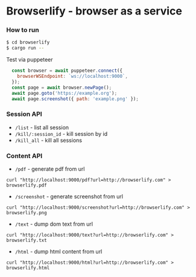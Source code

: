 Browserlify  - browser as a service
=======

### How to run
```bash
$ cd browserlify
$ cargo run --
```
Test via puppeteer
```javascript
  const browser = await puppeteer.connect({
    browserWSEndpoint: `ws://localhost:9000`,
  });
  const page = await browser.newPage();
  await page.goto('https://example.org');
  await page.screenshot({ path: 'example.png' });
```

### Session API
- `/list` - list all session
- `/kill/:session_id` - kill session by id
- `/kill_all` - kill all sessions

### Content API
- `/pdf` - generate pdf from url
```
curl "http://localhost:9000/pdf?url=http://browserlify.com" > browserlify.pdf
```
- `/screenshot` - generate screenshot from url
```
curl "http://localhost:9000/screenshot?url=http://browserlify.com" > browserlify.png
```
- `/text` - dump dom text from url
```
curl "http://localhost:9000/text?url=http://browserlify.com" > browserlify.txt
```
- `/html` - dump html content from url
```
curl "http://localhost:9000/html?url=http://browserlify.com" > browserlify.html
```

